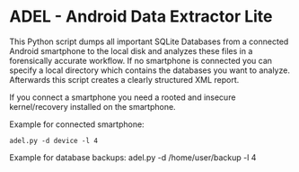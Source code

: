ADEL - Android Data Extractor Lite
==============

This Python script dumps all important SQLite Databases from a connected Android smartphone to the local
disk and analyzes these files in a forensically accurate workflow. If no smartphone is connected you can
specify a local directory which contains the databases you want to analyze. Afterwards this script creates
a clearly structured XML report.

If you connect a smartphone you need a rooted and insecure kernel/recovery installed on the smartphone.

Example for connected smartphone:

	adel.py -d device -l 4

Example for database backups:
	adel.py -d /home/user/backup -l 4
